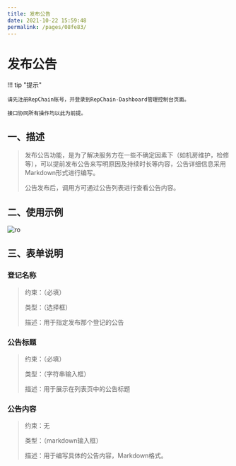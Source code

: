 ```yaml
---
title: 发布公告
date: 2021-10-22 15:59:48
permalink: /pages/08fe83/
---
```


# 发布公告

!!! tip "提示"

    请先注册RepChain账号，并登录到RepChain-Dashboard管理控制台页面。

    接口协同所有操作均以此为前提。



## 一、描述

> 发布公告功能，是为了解决服务方在一些不确定因素下（如机房维护，检修等），可以提前发布公告来写明原因及持续时长等内容，公告详细信息采用Markdown形式进行编写。
>
> 公告发布后，调用方可通过公告列表进行查看公告内容。

## 二、使用示例

![ro](../img/notice.gif)

## 三、表单说明

### 登记名称 

> 约束：（必填）
>
> 类型：（选择框）
>
> 描述：用于指定发布那个登记的公告

### 公告标题

> 约束：（必填）
>
> 类型：（字符串输入框）
>
> 描述：用于展示在列表页中的公告标题

### 公告内容

> 约束：无
>
> 类型：（markdown输入框）
>
> 描述：用于编写具体的公告内容，Markdown格式。
